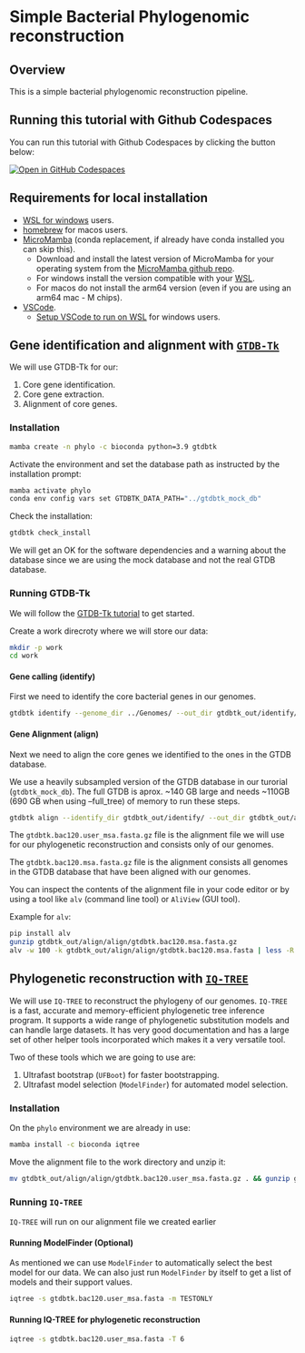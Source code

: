 # Simple Bacterial Phylogenomic reconstruction

## Overview

This is a simple bacterial phylogenomic reconstruction pipeline.

## Running this tutorial with Github Codespaces

You can run this tutorial with Github Codespaces by clicking the button below:

[![Open in GitHub Codespaces](https://github.com/codespaces/badge.svg)](repo-link)

## Requirements for local installation

- [WSL for windows](https://learn.microsoft.com/en-us/windows/wsl/install) users.
- [homebrew](https://brew.sh/) for macos users.
- [MicroMamba](https://mamba.readthedocs.io/en/latest/) (conda replacement, if already have conda installed you can skip this).
  - Download and install the latest version of MicroMamba for your operating system from the [MicroMamba github repo](https://github.com/mamba-org/micromamba-releases/releases).
  - For windows install the version compatible with your [WSL](https://github.com/conda-forge/miniforge?tab=readme-ov-file#windows-subsystem-for-linux-wsl).
  - For macos do not install the arm64 version (even if you are using an arm64 mac - M chips).
- [VSCode](https://code.visualstudio.com/).
  - [Setup VSCode to run on WSL](https://code.visualstudio.com/docs/remote/wsl) for windows users.

## Gene identification and alignment with [`GTDB-Tk`](https://github.com/Ecogenomics/GTDBTk)

We will use GTDB-Tk for our:

1. Core gene identification.
2. Core gene extraction.
3. Alignment of core genes.

### Installation

```bash
mamba create -n phylo -c bioconda python=3.9 gtdbtk
```

Activate the environment and set the database path as instructed by the installation prompt:

```bash
mamba activate phylo
conda env config vars set GTDBTK_DATA_PATH="../gtdbtk_mock_db"
```

Check the installation:

```bash
gtdbtk check_install
```

We will get an OK for the software dependencies and a warning about the database since we are using the mock database and not the real GTDB database.

### Running GTDB-Tk

We will follow the [GTDB-Tk tutorial](https://ecogenomics.github.io/GTDBTk/examples/classify_wf.html) to get started.

Create a work direcroty where we will store our data:

```bash
mkdir -p work
cd work
```
#### Gene calling (identify)

First we need to identify the core bacterial genes in our genomes.

```bash
gtdbtk identify --genome_dir ../Genomes/ --out_dir gtdbtk_out/identify/ --extension gz --cpus 4
```

#### Gene Alignment (align)

Next we need to align the core genes we identified to the ones in the GTDB database.

We use a heavily subsampled version of the GTDB database in our turorial (`gtdbtk_mock_db`). The full GTDB is aprox. ~140 GB large and needs ~110GB (690 GB when using –full_tree) of memory to run these steps.

```bash
gtdbtk align --identify_dir gtdbtk_out/identify/ --out_dir gtdbtk_out/align/ --cpus 4
```

The `gtdbtk.bac120.user_msa.fasta.gz` file is the alignment file we will use for our phylogenetic reconstruction and consists only of our genomes.

The `gtdbtk.bac120.msa.fasta.gz` file is the alignment consists all genomes in the GTDB database that have been aligned with our genomes.

You can inspect the contents of the alignment file in your code editor or by using a tool like `alv` (command line tool) or `AliView` (GUI tool).

Example for `alv`:

```bash
pip install alv
gunzip gtdbtk_out/align/align/gtdbtk.bac120.msa.fasta.gz
alv -w 100 -k gtdbtk_out/align/align/gtdbtk.bac120.msa.fasta | less -R
```

## Phylogenetic reconstruction with [`IQ-TREE`](https://iqtree.github.io/)

We will use `IQ-TREE` to reconstruct the phylogeny of our genomes. `IQ-TREE` is a fast, accurate and memory-efficient phylogenetic tree inference program. It supports a wide range of phylogenetic substitution models and can handle large datasets. It has very good documentation and has a large set of other helper tools incorporated which makes it a very versatile tool.

Two of these tools which we are going to use are:

1. Ultrafast bootstrap (`UFBoot`) for faster bootstrapping.
2. Ultrafast model selection (`ModelFinder`) for automated model selection.

### Installation

On the `phylo` environment we are already in use:

```bash
mamba install -c bioconda iqtree
```

Move the alignment file to the work directory and unzip it:

```bash
mv gtdbtk_out/align/align/gtdbtk.bac120.user_msa.fasta.gz . && gunzip gtdbtk.bac120.user_msa.fasta.gz
```

### Running `IQ-TREE`

`IQ-TREE` will run on our alignment file we created earlier

#### Running ModelFinder (Optional)

As mentioned we can use `ModelFinder` to automatically select the best model for our data. We can also just run `ModelFinder` by itself to get a list of models and their support values.

```bash
iqtree -s gtdbtk.bac120.user_msa.fasta -m TESTONLY
```

#### Running IQ-TREE for phylogenetic reconstruction

```bash
iqtree -s gtdbtk.bac120.user_msa.fasta -T 6
```

